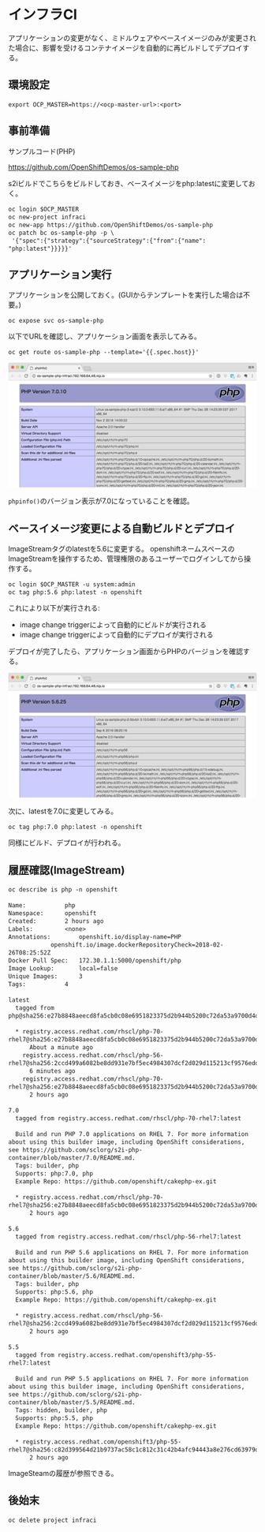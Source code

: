 # インフラCI
アプリケーションの変更がなく、ミドルウェアやベースイメージのみが変更された場合に、影響を受けるコンテナイメージを自動的に再ビルドしてデプロイする。

## 環境設定
```
export OCP_MASTER=https://<ocp-master-url>:<port>
```

## 事前準備
サンプルコード(PHP)

https://github.com/OpenShiftDemos/os-sample-php

s2iビルドでこちらをビルドしておき、ベースイメージをphp:latestに変更しておく。

```
oc login $OCP_MASTER
oc new-project infraci
oc new-app https://github.com/OpenShiftDemos/os-sample-php
oc patch bc os-sample-php -p \
 '{"spec":{"strategy":{"sourceStrategy":{"from":{"name": "php:latest"}}}}}'
```

## アプリケーション実行
アプリケーションを公開しておく。(GUIからテンプレートを実行した場合は不要。)
```
oc expose svc os-sample-php
```

以下でURLを確認し、アプリケーション画面を表示してみる。

```
oc get route os-sample-php --template='{{.spec.host}}'
```

![infraci_1](infraci_1.png)

`phpinfo()`のバージョン表示が7.0になっていることを確認。


## ベースイメージ変更による自動ビルドとデプロイ
ImageStreamタグのlatestを5.6に変更する。
openshiftネームスペースのImageStreamを操作するため、管理権限のあるユーザーでログインしてから操作する。

```
oc login $OCP_MASTER -u system:admin
oc tag php:5.6 php:latest -n openshift
```

これにより以下が実行される:

- image change triggerによって自動的にビルドが実行される
- image change triggerによって自動的にデプロイが実行される

デプロイが完了したら、アプリケーション画面からPHPのバージョンを確認する。

![infraci_2](infraci_2.png)

次に、latestを7.0に変更してみる。

```
oc tag php:7.0 php:latest -n openshift
```

同様にビルド、デプロイが行われる。

## 履歴確認(ImageStream)

```
oc describe is php -n openshift

Name:			php
Namespace:		openshift
Created:		2 hours ago
Labels:			<none>
Annotations:		openshift.io/display-name=PHP
			openshift.io/image.dockerRepositoryCheck=2018-02-26T08:25:52Z
Docker Pull Spec:	172.30.1.1:5000/openshift/php
Image Lookup:		local=false
Unique Images:		3
Tags:			4

latest
  tagged from php@sha256:e27b8848aeecd8fa5cb0c08e6951823375d2b944b5200c72da53a9700d4d3ddf

  * registry.access.redhat.com/rhscl/php-70-rhel7@sha256:e27b8848aeecd8fa5cb0c08e6951823375d2b944b5200c72da53a9700d4d3ddf
      About a minute ago
    registry.access.redhat.com/rhscl/php-56-rhel7@sha256:2ccd499a6082be8dd931e7bf5ec4984307dcf2d029d115213cf9576eddfbf937
      6 minutes ago
    registry.access.redhat.com/rhscl/php-70-rhel7@sha256:e27b8848aeecd8fa5cb0c08e6951823375d2b944b5200c72da53a9700d4d3ddf
      2 hours ago

7.0
  tagged from registry.access.redhat.com/rhscl/php-70-rhel7:latest

  Build and run PHP 7.0 applications on RHEL 7. For more information about using this builder image, including OpenShift considerations, see https://github.com/sclorg/s2i-php-container/blob/master/7.0/README.md.
  Tags: builder, php
  Supports: php:7.0, php
  Example Repo: https://github.com/openshift/cakephp-ex.git

  * registry.access.redhat.com/rhscl/php-70-rhel7@sha256:e27b8848aeecd8fa5cb0c08e6951823375d2b944b5200c72da53a9700d4d3ddf
      2 hours ago

5.6
  tagged from registry.access.redhat.com/rhscl/php-56-rhel7:latest

  Build and run PHP 5.6 applications on RHEL 7. For more information about using this builder image, including OpenShift considerations, see https://github.com/sclorg/s2i-php-container/blob/master/5.6/README.md.
  Tags: builder, php
  Supports: php:5.6, php
  Example Repo: https://github.com/openshift/cakephp-ex.git

  * registry.access.redhat.com/rhscl/php-56-rhel7@sha256:2ccd499a6082be8dd931e7bf5ec4984307dcf2d029d115213cf9576eddfbf937
      2 hours ago

5.5
  tagged from registry.access.redhat.com/openshift3/php-55-rhel7:latest

  Build and run PHP 5.5 applications on RHEL 7. For more information about using this builder image, including OpenShift considerations, see https://github.com/sclorg/s2i-php-container/blob/master/5.5/README.md.
  Tags: hidden, builder, php
  Supports: php:5.5, php
  Example Repo: https://github.com/openshift/cakephp-ex.git

  * registry.access.redhat.com/openshift3/php-55-rhel7@sha256:c82d399564d21b9737ac58c1c812c31c42b4afc94443a8e276cd63979dde2930
      2 hours ago
```

ImageSteamの履歴が参照できる。

## 後始末
```
oc delete project infraci
```
